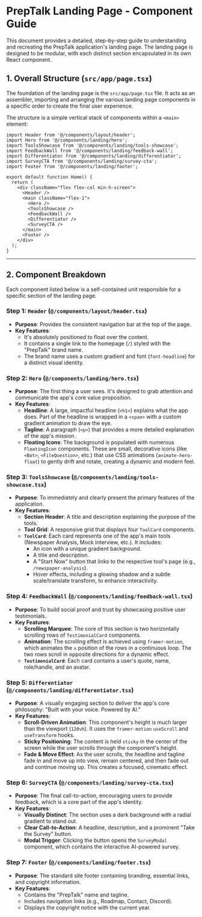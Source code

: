 # PrepTalk Landing Page - Component Guide

This document provides a detailed, step-by-step guide to understanding and recreating the PrepTalk application's landing page. The landing page is designed to be modular, with each distinct section encapsulated in its own React component.

## 1. Overall Structure (`src/app/page.tsx`)

The foundation of the landing page is the `src/app/page.tsx` file. It acts as an assembler, importing and arranging the various landing page components in a specific order to create the final user experience.

The structure is a simple vertical stack of components within a `<main>` element:

```tsx
import Header from '@/components/layout/header';
import Hero from '@/components/landing/hero';
import ToolsShowcase from '@/components/landing/tools-showcase';
import FeedbackWall from '@/components/landing/feedback-wall';
import Differentiator from '@/components/landing/differentiator';
import SurveyCTA from '@/components/landing/survey-cta';
import Footer from '@/components/landing/footer';

export default function Home() {
  return (
    <div className="flex flex-col min-h-screen">
      <Header />
      <main className="flex-1">
        <Hero />
        <ToolsShowcase />
        <FeedbackWall />
        <Differentiator />
        <SurveyCTA />
      </main>
      <Footer />
    </div>
  );
}
```

---

## 2. Component Breakdown

Each component listed below is a self-contained unit responsible for a specific section of the landing page.

### Step 1: `Header` (`@/components/layout/header.tsx`)

*   **Purpose**: Provides the consistent navigation bar at the top of the page.
*   **Key Features**:
    *   It's absolutely positioned to float over the content.
    *   It contains a single link to the homepage (`/`) styled with the "PrepTalk" brand name.
    *   The brand name uses a custom gradient and font (`font-headline`) for a distinct visual identity.

### Step 2: `Hero` (`@/components/landing/hero.tsx`)

*   **Purpose**: The first thing a user sees. It's designed to grab attention and communicate the app's core value proposition.
*   **Key Features**:
    *   **Headline**: A large, impactful headline (`<h1>`) explains what the app does. Part of the headline is wrapped in a `<span>` with a custom gradient animation to draw the eye.
    *   **Tagline**: A paragraph (`<p>`) that provides a more detailed explanation of the app's mission.
    *   **Floating Icons**: The background is populated with numerous `FloatingIcon` components. These are small, decorative icons (like `<Bot>`, `<FileQuestion>`, etc.) that use CSS animations (`animate-hero-float`) to gently drift and rotate, creating a dynamic and modern feel.

### Step 3: `ToolsShowcase` (`@/components/landing/tools-showcase.tsx`)

*   **Purpose**: To immediately and clearly present the primary features of the application.
*   **Key Features**:
    *   **Section Header**: A title and description explaining the purpose of the tools.
    *   **Tool Grid**: A responsive grid that displays four `ToolCard` components.
    *   **`ToolCard`**: Each card represents one of the app's main tools (Newspaper Analysis, Mock Interview, etc.). It includes:
        *   An icon with a unique gradient background.
        *   A title and description.
        *   A "Start Now" button that links to the respective tool's page (e.g., `/newspaper-analysis`).
        *   Hover effects, including a glowing shadow and a subtle scale/translate transform, to enhance interactivity.

### Step 4: `FeedbackWall` (`@/components/landing/feedback-wall.tsx`)

*   **Purpose**: To build social proof and trust by showcasing positive user testimonials.
*   **Key Features**:
    *   **Scrolling Marquee**: The core of this section is two horizontally scrolling rows of `TestimonialCard` components.
    *   **Animation**: The scrolling effect is achieved using `framer-motion`, which animates the `x` position of the rows in a continuous loop. The two rows scroll in opposite directions for a dynamic effect.
    *   **`TestimonialCard`**: Each card contains a user's quote, name, role/handle, and an avatar.

### Step 5: `Differentiator` (`@/components/landing/differentiator.tsx`)

*   **Purpose**: A visually engaging section to deliver the app's core philosophy: "Built with your voice. Powered by AI."
*   **Key Features**:
    *   **Scroll-Driven Animation**: This component's height is much larger than the viewport (`120vh`). It uses the `framer-motion` `useScroll` and `useTransform` hooks.
    *   **Sticky Positioning**: The content is held `sticky` in the center of the screen while the user scrolls through the component's height.
    *   **Fade & Move Effect**: As the user scrolls, the headline and tagline fade in and move up into view, remain centered, and then fade out and continue moving up. This creates a focused, cinematic effect.

### Step 6: `SurveyCTA` (`@/components/landing/survey-cta.tsx`)

*   **Purpose**: The final call-to-action, encouraging users to provide feedback, which is a core part of the app's identity.
*   **Key Features**:
    *   **Visually Distinct**: The section uses a dark background with a radial gradient to stand out.
    *   **Clear Call-to-Action**: A headline, description, and a prominent "Take the Survey" button.
    *   **Modal Trigger**: Clicking the button opens the `SurveyModal` component, which contains the interactive AI-powered survey.

### Step 7: `Footer` (`@/components/landing/footer.tsx`)

*   **Purpose**: The standard site footer containing branding, essential links, and copyright information.
*   **Key Features**:
    *   Contains the "PrepTalk" name and tagline.
    *   Includes navigation links (e.g., Roadmap, Contact, Discord).
    *   Displays the copyright notice with the current year.
